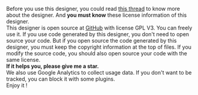 Before you use this designer, you could read 
[this thread](https://bbs.robomaster.com/forum.php?mod=viewthread&tid=22955) 
to know more about the designer. 
And **you must know** these license information of this designer.   
This designer is open source at [GitHub](https://github.com/bismarckkk/RM-UI-Designer) with license GPL V3. 
You can freely use it. If you use code generated by this designer, you don't need to open source your code. 
But if you open source the code generated by this designer, you must keep the copyright information at the top of files.
If you modify the source code, you should also open source your code with the same license.  
**If it helps you, please give me a star.**  
We also use Google Analytics to collect usage data. If you don't want to be tracked, you can block it with some plugins.  
Enjoy it !